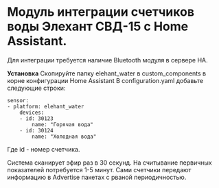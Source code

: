 # Модуль интеграции счетчиков воды Элехант СВД-15 с Home Assistant.


Для интеграции требуется наличие Bluetooth модуля в сервере HA.

**Установка**
Скопируйте папку elehant_water в custom_components в корне конфигурации Home Assistant
В configuration.yaml добавьте следующие строки:

    sensor:
    - platform: elehant_water
        devices:
        - id: 30123
            name: "Горячая вода"
        - id: 30124
            name: "Холодная вода" 

Где id - номер счетчика. 

Система сканирует эфир раз в 30 секунд. На считывание первичных показателей потребуется 1-5 минут. Сами счетчики передают информацию в Advertise пакетах с рваной периодичностью.

